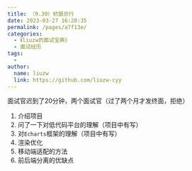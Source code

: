 ```yaml
---
title: （9.30）杭银总行
date: 2023-03-27 16:28:35
permalink: /pages/a7f13e/
categories:
  - 《liuzw的面试宝典》
  - 面试经历
tags:
  -
author:
  name: liuzw
  link: https://github.com/liuzw-cyy
---
```

面试官迟到了20分钟，两个面试官（过了两个月才发终面，拒绝）

1. 介绍项目
2. 问了一下对低代码平台的理解（项目中有写）
3. 对`Echarts`框架的理解（项目中有写）
4. 渲染优化
5. 移动端适配的方法
6. 前后端分离的优缺点